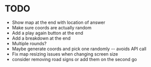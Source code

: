 # TODO
- Show map at the end with location of answer
- Make sure coords are actually random
- Add a play again button at the end
- Add a breakdown at the end
- Multiple rounds?
- Maybe generate coords and pick one randomly -- avoids API call
- Fix map resizing issues when changing screen size
- consider removing road signs or add them on the second go
